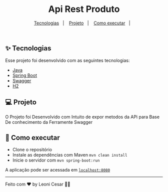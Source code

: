 <h1 align="center">Api Rest Produto</h1>

<p align="center">
  <a href="#-tecnologias">Tecnologias</a>&nbsp;&nbsp;&nbsp;|&nbsp;&nbsp;&nbsp;
  <a href="#-projeto">Projeto</a>&nbsp;&nbsp;&nbsp;|&nbsp;&nbsp;&nbsp;
  <a href="#-como-executar">Como executar</a>&nbsp;&nbsp;&nbsp;|&nbsp;&nbsp;&nbsp;
</p>
<br>

<!-- <p align="center">
  <img alt="Happy" src=".github/preview.png" width="100%">
</p> -->

## ✨ Tecnologias

Esse projeto foi desenvolvido com as seguintes tecnologias:

- [Java](https://www.typescriptlang.org/)
- [Spring Boot](https://ethereal.email/)
- [Swagger](https://typeorm.io/#/)
- [H2](https://expressjs.com/pt-br/)

## 💻 Projeto

O Projeto foi Desenvolvido com Intuito de expor metodos da APi para Base De conhecimento da Ferramente Swagger

## 🚀 Como executar

- Clone o repositório
- Instale as dependências com Maven `mvn clean install`
- Inicie o servidor com `mvn spring-boot:run`

A aplicação pode ser acessada em [`localhost:8080`](http://localhost:8080)

<!-- ## 📄 Licença

Esse projeto está sob a licença MIT. Veja o arquivo [LICENSE](LICENSE.md) para mais detalhes. -->

---

Feito com ♥ by Leoni Cesar 👋🏻 
